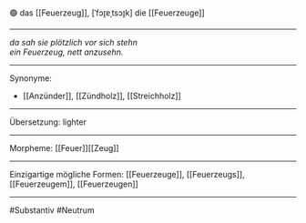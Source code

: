 🟢 das [[Feuerzeug]], [ˈfɔɪ̯ɐˌtsɔɪ̯k]
die [[Feuerzeuge]]

---
*da sah sie plötzlich vor sich stehn*  
*ein Feuerzeug, nett anzusehn.*  

---
Synonyme:
- [[Anzünder]], [[Zündholz]], [[Streichholz]]

---
Übersetzung: lighter

---
Morpheme:
[[Feuer]][[Zeug]]

---
Einzigartige mögliche Formen: [[Feuerzeuge]], [[Feuerzeugs]], [[Feuerzeugem]], [[Feuerzeugen]]

---
#Substantiv #Neutrum